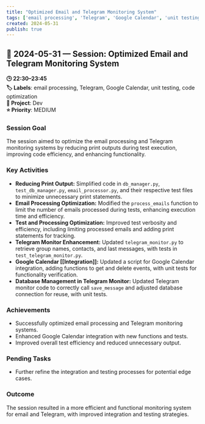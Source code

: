 ```yaml
---
title: "Optimized Email and Telegram Monitoring System"
tags: ['email processing', 'Telegram', 'Google Calendar', 'unit testing', 'code optimization']
created: 2024-05-31
publish: true
---
```


## 📅 2024-05-31 — Session: Optimized Email and Telegram Monitoring System

**🕒 22:30–23:45**  
**🏷️ Labels**: email processing, Telegram, Google Calendar, unit testing, code optimization  
**📂 Project**: Dev  
**⭐ Priority**: MEDIUM  


### Session Goal
The session aimed to optimize the email processing and Telegram monitoring systems by reducing print outputs during test execution, improving code efficiency, and enhancing functionality.

### Key Activities
- **Reducing Print Output:** Simplified code in `db_manager.py`, `test_db_manager.py`, `email_processor.py`, and their respective test files to minimize unnecessary print statements.
- **Email Processing Optimization:** Modified the `process_emails` function to limit the number of emails processed during tests, enhancing execution time and efficiency.
- **Test and Processing Optimization:** Improved test verbosity and efficiency, including limiting processed emails and adding print statements for tracking.
- **Telegram Monitor Enhancement:** Updated `telegram_monitor.py` to retrieve group names, contacts, and last messages, with tests in `test_telegram_monitor.py`.
- **Google Calendar [[Integration]]:** Updated a script for Google Calendar integration, adding functions to get and delete events, with unit tests for functionality verification.
- **Database Management in Telegram Monitor:** Updated Telegram monitor code to correctly call `save_message` and adjusted database connection for reuse, with unit tests.

### Achievements
- Successfully optimized email processing and Telegram monitoring systems.
- Enhanced Google Calendar integration with new functions and tests.
- Improved overall test efficiency and reduced unnecessary output.

### Pending Tasks
- Further refine the integration and testing processes for potential edge cases.

### Outcome
The session resulted in a more efficient and functional monitoring system for email and Telegram, with improved integration and testing strategies.
